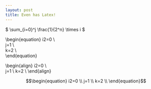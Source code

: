```yaml
---
layout: post
title: Even has Latex!
---
```


$ \sum_{i=0}^j \frac{1}{2^n} \times i $

\begin{equation}
i2=0 \\\
j=1 \\\
k=2 \\\
\end{equation}

\begin{align}
i2=0 \\\
j=1 \\
k=2 \\
\end{align}

$$\begin{equation}
i2=0 \\
j=1 \\
k=2 \\
\end{equation}$$
